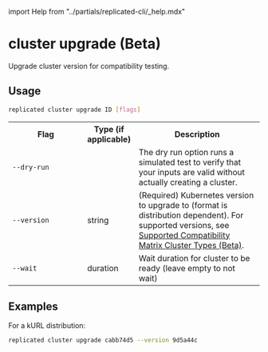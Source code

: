 import Help from "../partials/replicated-cli/_help.mdx"


# cluster upgrade (Beta)

Upgrade cluster version for compatibility testing.

## Usage
```bash
replicated cluster upgrade ID [flags]
```

<table>
  <tr>
    <th width="30%">Flag</th>
    <th width="20%">Type (if applicable)</th>
    <th width="50%">Description</th>
  </tr>
  <Help/>
  <tr>
    <td><code>--dry-run</code></td>
    <td></td>
    <td>The dry run option runs a simulated test to verify that your inputs are valid without actually creating a cluster.</td>
  </tr>
  <tr>
    <td><code>--version</code></td>
    <td>string</td>
    <td>(Required) Kubernetes version to upgrade to (format is distribution dependent). For supported versions, see <a href="/vendor/testing-supported-clusters">Supported Compatibility Matrix Cluster Types (Beta)</a>.</td>
  </tr>
  <tr>
    <td><code>--wait</code></td>
    <td>duration</td>
    <td>Wait duration for cluster to be ready (leave empty to not wait)</td>
  </tr>
</table>

## Examples

For a kURL distribution:

```bash
replicated cluster upgrade cabb74d5 --version 9d5a44c
```
